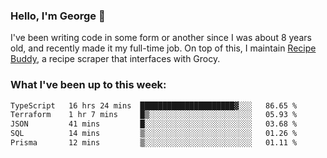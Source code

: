 ### Hello, I'm George 👋

I've been writing code in some form or another since I was about 8 years old, and recently made it my full-time job. On top of this, I maintain [Recipe Buddy](https://github.com/georgegebbett/recipe-buddy), a recipe scraper that interfaces with Grocy.  

<!--
**georgegebbett/georgegebbett** is a ✨ _special_ ✨ repository because its `README.md` (this file) appears on your GitHub profile.

Here are some ideas to get you started:

- 🔭 I’m currently working on ...
- 🌱 I’m currently learning ...
- 👯 I’m looking to collaborate on ...
- 🤔 I’m looking for help with ...
- 💬 Ask me about ...
- 📫 How to reach me: ...
- 😄 Pronouns: ...
- ⚡ Fun fact: ...
-->

### What I've been up to this week:
<!--START_SECTION:waka-->

```txt
TypeScript   16 hrs 24 mins  █████████████████████▓░░░   86.65 %
Terraform    1 hr 7 mins     █▒░░░░░░░░░░░░░░░░░░░░░░░   05.93 %
JSON         41 mins         █░░░░░░░░░░░░░░░░░░░░░░░░   03.68 %
SQL          14 mins         ▒░░░░░░░░░░░░░░░░░░░░░░░░   01.26 %
Prisma       12 mins         ▒░░░░░░░░░░░░░░░░░░░░░░░░   01.11 %
```

<!--END_SECTION:waka-->
